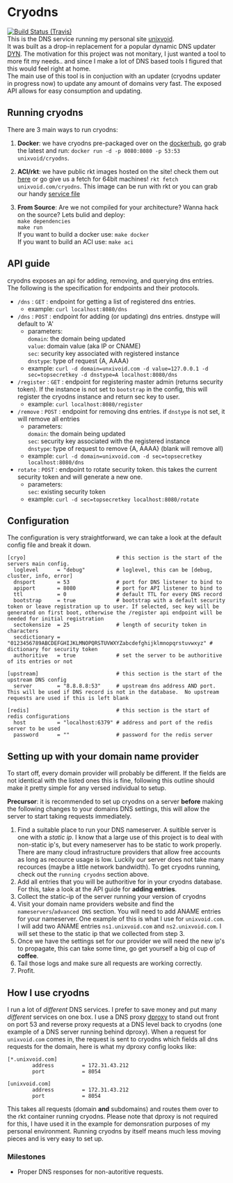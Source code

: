 # Cryodns
[![Build Status (Travis)](https://travis-ci.org/unixvoid/cryodns.svg?branch=master)](https://travis-ci.org/unixvoid/cryodns)  
This is the DNS service running my personal site [unixvoid](https://unixvoid.com).  
It was built as a drop-in replacement for a popular dynamic DNS updater
[DYN](https://dyn.com).  The motivation for this project was not monitary, I
just wanted a tool to more fit my needs.. and since I make a lot of DNS based
tools I figured that this would feel right at home.  
The main use of this tool is in conjuction with an updater (cryodns updater in
progress now) to update any amount of domains very fast.  The exposed API allows
for easy consumption and updating.

## Running cryodns
There are 3 main ways to run cryodns:  

1. **Docker**: we have cryodns pre-packaged over on the [dockerhub](https://hub.docker.com/r/unixvoid/cryodns/), go grab the latest and run: 
`docker run -d -p 8080:8080 -p 53:53 unixvoid/cryodns`.

2. **ACI/rkt**: we have public rkt images hosted on the site! check them out [here](https://cryo.unixvoid.com/bin/rkt/cryodns/) or go give us a fetch for 64bit machines!
`rkt fetch unixvoid.com/cryodns`.  This image can be run with rkt or you can
grab our handy [service file](https://github.com/unixvoid/cryodns/blob/master/deps/cryodns.service)

3. **From Source**: Are we not compiled for your architecture? Wanna hack on the source?  Lets bulid and deploy:  
  `make dependencies`  
  `make run`  
  If you want to build a docker use: `make docker`  
  If you want to build an ACI use: `make aci`

## API guide
cryodns exposes an api for adding, removing, and querying dns entries.  The
following is the specification for endpoints and their protocols.
- `/dns` : `GET` : endpoint for getting a list of registered dns entries.
  - example: `curl localhost:8080/dns`
- `/dns` : `POST` : endpoint for adding (or updating) dns entries. dnstype will default to 'A'
  - parameters:  
    `domain`: the domain being updated  
    `value`: domain value (aka IP or CNAME)  
    `sec`: security key associated with registered instance  
    `dnstype`: type of request {A, AAAA}  
  - example: `curl -d domain=unxivoid.com -d value=127.0.0.1 -d sec=topsecretkey -d dnstype=A localhost:8080/dns`
- `/register` : `GET` : endpoint for registering master admin (returns security
  token). If the instance is not set to `bootstrap` in the config, this will
  register the cryodns instance and return sec key to user.
  - example: `curl localhost:8080/register`
- `/remove` : `POST` : endpoint for removing dns entries. if `dnstype` is not set,
  it will remove all entries
  - parameters:  
    `domain`: the domain being updated  
    `sec`: security key associated with the registered instance  
    `dnstype`: type of request to remove {A, AAAA} (blank will remove all)  
  - example: `curl -d domain=unixvoid.com -d sec=topsecretkey localhost:8080/dns`
- `rotate` : `POST` : endpoint to rotate security token. this takes the current
  security token and will generate a new one.
  - parameters:  
    `sec`: existing security token  
  - example: `curl -d sec=topsecretkey localhost:8080/rotate`


## Configuration
The configuration is very straightforward, we can take a look at the default
config file and break it down.
```
[cryo]                             # this section is the start of the servers main config.
  loglevel      = "debug"          # loglevel, this can be [debug, cluster, info, error]
  dnsport       = 53               # port for DNS listener to bind to
  apiport       = 8080             # port for API listener to bind to
  ttl           = 0                # default TTL for every DNS record
  bootstrap     = true             # bootstrap with a default security token or leave registration up to user. If selected, sec key will be generated on first boot, otherwise the /register api endpoint will be needed for initial registration
  sectokensize  = 25               # length of security token in characters
  secdictionary = "0123456789ABCDEFGHIJKLMNOPQRSTUVWXYZabcdefghijklmnopqrstuvwxyz" # dictionary for security token
  authoritive   = true             # set the server to be authoritive of its entries or not

[upstream]                         # this section is the start of the upstream DNS config
  server        = "8.8.8.8:53"     # upstream dns address AND port.  This will be used if DNS record is not in the database.  No upstream requests are used if this is left blank

[redis]                            # this section is the start of redis configurations
  host          = "localhost:6379" # address and port of the redis server to be used
  password      = ""               # password for the redis server
```

## Setting up with your domain name provider
To start off, every domain provider will probably be different.  If the fields
are not identical with the listed ones this is fine, following this outline
should make it pretty simple for any versed individual to setup.  
  
**Precursor**: it is recommended to set up cryodns on a server **before** making
the following changes to your domains DNS settings, this will allow the server
to start taking requests immediately.  
  
1. Find a suitable place to run your DNS nameserver.  A suitible server is one
   with a *static ip*.  I know that a large use of this project is to deal with
   non-static ip's, but every nameserver has to be static to work properly.
   There are many cloud infrastructure providers that allow free accounts as
   long as recource usage is low.  Luckily our server does not take many
   recources (maybe a little network bandwidth).  To get cryodns running, check out the `running
   cryodns` section above.  
2. Add all entries that you will be authoritive for in your cryodns database.
   For this, take a look at the API guide for **adding entries**.  
3. Collect the static-ip of the server running your version of cryodns  
4. Visit your domain name providers website and find the `nameservers`/`advanced DNS` 
   section. You will need to add ANAME entries for your nameserver. One example
   of this is what I use for `unixvoid.com`.  I will add two ANAME entries
   `ns1.unixvoid.com` and `ns2.unixvoid.com`.  I will set these to the static ip 
   that we collected from step 3.  
5. Once we have the settings set for our provider we will need the new ip's to
   propagate, this can take some time, go get yourself a big ol cup of
   **coffee**.  
6. Tail those logs and make sure all requests are working correctly.  
7. Profit.

## How I use cryodns
I run a lot of *different* DNS services.  I prefer to save money and put many
*different* services on one box.  I use a DNS proxy
[dproxy](https://github.com/unixvoid/dproxy) to stand out front on port 53 and
reverse proxy requests at a DNS level back to cryodns (one example of a DNS
server running behind dproxy).  When a request for `unixvoid.com` comes in, the
request is sent to cryodns which fields all dns requests for the domain, here is
what my dproxy config looks like:
```
[*.unixvoid.com]
        address         = 172.31.43.212
        port            = 8054

[unixvoid.com]
        address         = 172.31.43.212
        port            = 8054
```
This takes all requests (domain **and** subdomains) and routes them over to the
rkt container running cryodns.  Please note that dproxy is not required for
this, I have used it in the example for demonsration purposes of my personal
environment.  Running cryodns by itself means much less moving pieces and is
very easy to set up.

### Milestones
- Proper DNS responses for non-autoritive requests.
